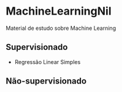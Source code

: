 # MachineLearningNil

Material de estudo sobre Machine Learning

## Supervisionado
- Regressão Linear Simples
## Não-supervisionado
